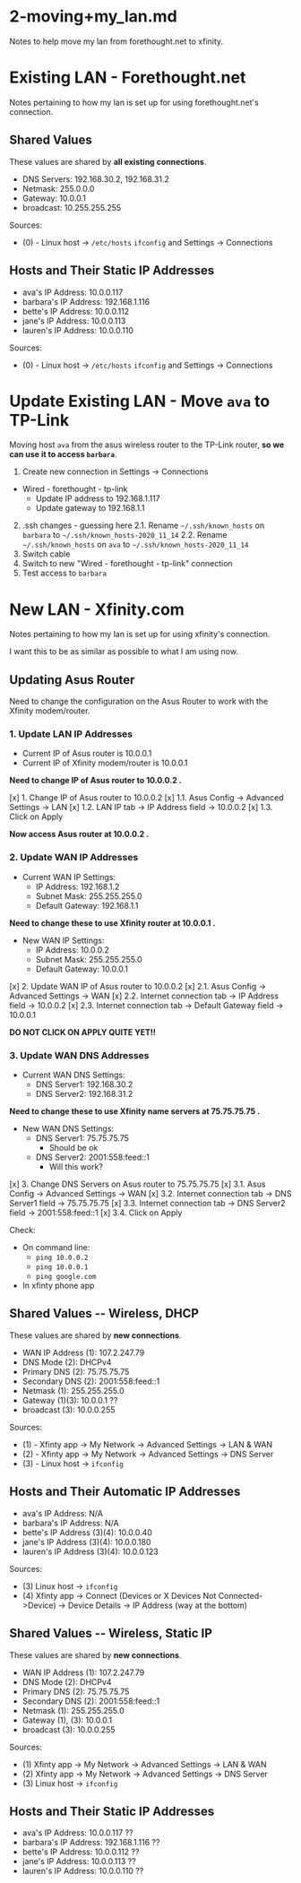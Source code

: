 
# 2-moving+my_lan.md

Notes to help move my lan from forethought.net to xfinity.

# Existing LAN - Forethought.net

Notes pertaining to how my lan is set up for using forethought.net's connection.

## Shared Values

These values are shared by **all existing connections**.

- DNS Servers: 192.168.30.2, 192.168.31.2
- Netmask: 255.0.0.0
- Gateway: 10.0.0.1
- broadcast: 10.255.255.255

Sources:

- (0) - Linux host -> `/etc/hosts` `ifconfig` and Settings -> Connections

## Hosts and Their Static IP Addresses

- ava's IP Address: 10.0.0.117
- barbara's IP Address: 192.168.1.116
- bette's IP Address: 10.0.0.112
- jane's IP Address: 10.0.0.113
- lauren's IP Address: 10.0.0.110

Sources:

- (0) - Linux host -> `/etc/hosts` `ifconfig` and Settings -> Connections

# Update Existing LAN - Move `ava` to TP-Link

Moving host `ava` from the asus wireless router to the TP-Link router, **so we can use it to access `barbara`**.

1. Create new connection in Settings -> Connections
- Wired - forethought - tp-link
  - Update IP address to 192.168.1.117
  - Update gateway to 192.168.1.1
2. .ssh changes - guessing here
  2.1. Rename `~/.ssh/known_hosts` on `barbara` to `~/.ssh/known_hosts-2020_11_14`
  2.2. Rename `~/.ssh/known_hosts` on `ava` to `~/.ssh/known_hosts-2020_11_14`
3. Switch cable
4. Switch to new "Wired - forethought - tp-link" connection
5. Test access to `barbara`

# New LAN - Xfinity.com

Notes pertaining to how my lan is set up for using xfinity's connection.

I want this to be as similar as possible to what I am using now.

## Updating Asus Router

Need to change the configuration on the Asus Router to work with the Xfinity modem/router.

### 1. Update LAN IP Addresses

- Current IP of Asus router is 10.0.0.1
- Current IP of Xfinity modem/router is 10.0.0.1

**Need to change IP of Asus router to 10.0.0.2 .**

[x] 1. Change IP of Asus router to 10.0.0.2
    [x] 1.1. Asus Config -> Advanced Settings -> LAN
    [x] 1.2. LAN IP tab -> IP Address field -> 10.0.0.2
    [x] 1.3. Click on Apply

**Now access Asus router at 10.0.0.2 .**

### 2. Update WAN IP Addresses

- Current WAN IP Settings:
  - IP Address: 192.168.1.2
  - Subnet Mask: 255.255.255.0
  - Default Gateway: 192.168.1.1

**Need to change these to use Xfinity router at 10.0.0.1 .**

- New WAN IP Settings:
  - IP Address: 10.0.0.2
  - Subnet Mask: 255.255.255.0
  - Default Gateway: 10.0.0.1

[x] 2. Update WAN IP of Asus router to 10.0.0.2
    [x] 2.1. Asus Config -> Advanced Settings -> WAN
    [x] 2.2. Internet connection tab -> IP Address field -> 10.0.0.2
    [x] 2.3. Internet connection tab -> Default Gateway field -> 10.0.0.1

**DO NOT CLICK ON APPLY QUITE YET!!**

### 3. Update WAN DNS Addresses

- Current WAN DNS Settings:
  - DNS Server1: 192.168.30.2
  - DNS Server2: 192.168.31.2

**Need to change these to use Xfinity name servers at 75.75.75.75 .**

- New WAN DNS Settings:
  - DNS Server1: 75.75.75.75
    - Should be ok
  - DNS Server2: 2001:558:feed::1
    - Will this work?

[x] 3. Change DNS Servers on Asus router to 75.75.75.75
    [x] 3.1. Asus Config -> Advanced Settings -> WAN
    [x] 3.2. Internet connection tab -> DNS Server1 field -> 75.75.75.75
    [x] 3.3. Internet connection tab -> DNS Server2 field -> 2001:558:feed::1
    [x] 3.4. Click on Apply

Check:

- On command line:
  - `ping 10.0.0.2`
  - `ping 10.0.0.1`
  - `ping google.com`
- In xfinty phone app

## Shared Values -- Wireless, DHCP

These values are shared by **new connections**.

- WAN IP Address (1): 107.2.247.79
- DNS Mode (2): DHCPv4
- Primary DNS (2): 75.75.75.75
- Secondary DNS (2): 2001:558:feed::1
- Netmask (1): 255.255.255.0
- Gateway (1)(3): 10.0.0.1 ??
- broadcast (3): 10.0.0.255

Sources:

- (1) - Xfinty app -> My Network -> Advanced Settings -> LAN & WAN
- (2) - Xfinty app -> My Network -> Advanced Settings -> DNS Server
- (3) - Linux host -> `ifconfig`

## Hosts and Their Automatic IP Addresses

- ava's IP Address: N/A
- barbara's IP Address: N/A
- bette's IP Address (3)(4): 10.0.0.40
- jane's IP Address (3)(4): 10.0.0.180
- lauren's IP Address (3)(4): 10.0.0.123

Sources:

- (3) Linux host -> `ifconfig`
- (4) Xfinty app -> Connect (Devices or X Devices Not Connected->Device) -> Device Details -> IP Address (way at the bottom)

## Shared Values -- Wireless, Static IP

These values are shared by **new connections**.

- WAN IP Address (1): 107.2.247.79
- DNS Mode (2): DHCPv4
- Primary DNS (2): 75.75.75.75
- Secondary DNS (2): 2001:558:feed::1
- Netmask (1): 255.255.255.0
- Gateway (1), (3): 10.0.0.1
- broadcast (3): 10.0.0.255

Sources:

- (1) Xfinty app -> My Network -> Advanced Settings -> LAN & WAN
- (2) Xfinty app -> My Network -> Advanced Settings -> DNS Server
- (3) Linux host -> `ifconfig`

## Hosts and Their Static IP Addresses

- ava's IP Address: 10.0.0.117 ??
- barbara's IP Address: 192.168.1.116 ??
- bette's IP Address: 10.0.0.112 ??
- jane's IP Address: 10.0.0.113 ??
- lauren's IP Address: 10.0.0.110 ??

